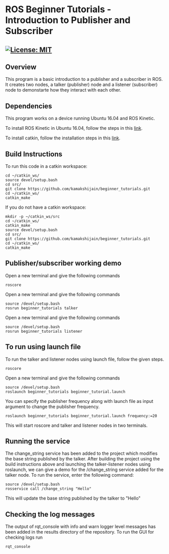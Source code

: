 # ROS Beginner Tutorials - Introduction to Publisher and Subscriber  
[![License: MIT](https://img.shields.io/badge/License-MIT-yellow.svg)](https://opensource.org/licenses/MIT)
---

## Overview

This program is a basic introduction to a publisher and a subscriber in ROS. It creates two nodes, a talker (publisher) node and a listener (subscriber) node to demonstarte how they interact with each other.

## Dependencies
This program works on a device running Ubuntu 16.04 and ROS Kinetic.

To install ROS Kinetic in Ubuntu 16.04, follow the steps in this [link](http://wiki.ros.org/kinetic/Installation/Ubuntu).

To install catkin, follow the installation steps in this [link](http://wiki.ros.org/catkin).

## Build Instructions

To run this code in a catkin workspace:
```
cd ~/catkin_ws/
source devel/setup.bash
cd src/
git clone https://github.com/kamakshijain/beginner_tutorials.git
cd ~/catkin_ws/
catkin_make
```
If you do not have a catkin workspace:
```
mkdir -p ~/catkin_ws/src
cd ~/catkin_ws/
catkin_make
source devel/setup.bash
cd src/
git clone https://github.com/kamakshijain/beginner_tutorials.git
cd ~/catkin_ws/
catkin_make
```

## Publisher/subscriber working demo

Open a new terminal and give the following commands
```
roscore
```

Open a new terminal and give the following commands
```
source /devel/setup.bash
rosrun beginner_tutorials talker
```

Open a new terminal and give the following commands
```
source /devel/setup.bash
rosrun beginner_tutorials listener
```
## To run using launch file

To run the talker and listener nodes using launch file, follow the given steps.
```
roscore
```

Open a new terminal and give the following commands
```
source /devel/setup.bash
roslaunch beginner_tutorials beginner_tutorial.launch
```
You can specify the publisher frequency along with launch file as input argument to change the publisher frequency.
```
roslaunch beginner_tutorials beginner_tutorial.launch frequency:=20
```
This will start roscore and talker and listener nodes in two terminals. 

## Running the service

The change_string service has been added to the project which modifies the base string published by the talker.
After building the project using the build instructions above and launching the talker-listener nodes using roslaunch, we can give a demo for the /change_string service added for the talker node. To run the service, enter the following command:

```
source /devel/setup.bash
rosservice call /change_string "Hello"
```
This will update the base string published by the talker to "Hello"

## Checking the log messages
The output of rqt_console with info and warn logger level messages has been added in the results directory of the repository. To run the GUI for checking logs run
```
rqt_console
```


